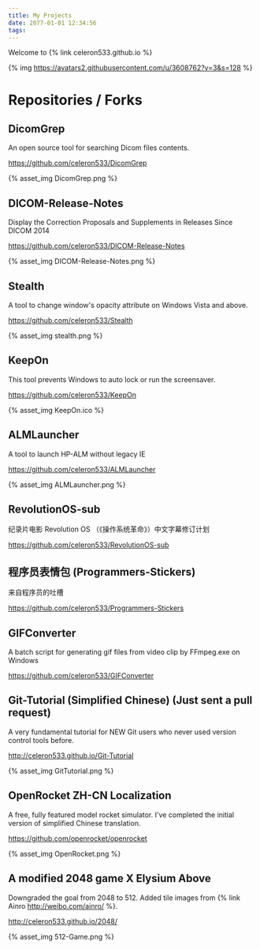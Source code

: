 ```yaml
---
title: My Projects
date: 2077-01-01 12:34:56
tags:
---
```


Welcome to {% link celeron533.github.io %}

{% img https://avatars2.githubusercontent.com/u/3608762?v=3&s=128 %}

# Repositories / Forks

## DicomGrep

An open source tool for searching Dicom files contents.

https://github.com/celeron533/DicomGrep

{% asset_img DicomGrep.png %}

## DICOM-Release-Notes

Display the Correction Proposals and Supplements in Releases Since DICOM 2014

https://github.com/celeron533/DICOM-Release-Notes

{% asset_img DICOM-Release-Notes.png %}

## Stealth

A tool to change window's opacity attribute on Windows Vista and above.

https://github.com/celeron533/Stealth

{% asset_img stealth.png %}

## KeepOn

This tool prevents Windows to auto lock or run the screensaver.

https://github.com/celeron533/KeepOn

{% asset_img KeepOn.ico %}

## ALMLauncher

A tool to launch HP-ALM without legacy IE

https://github.com/celeron533/ALMLauncher

{% asset_img ALMLauncher.png %}

## RevolutionOS-sub

纪录片电影 Revolution OS （《操作系统革命》）中文字幕修订计划

https://github.com/celeron533/RevolutionOS-sub

## 程序员表情包 (Programmers-Stickers)

来自程序员的吐槽

https://github.com/celeron533/Programmers-Stickers

## GIFConverter

A batch script for generating gif files from video clip by FFmpeg.exe on Windows

https://github.com/celeron533/GIFConverter

## Git-Tutorial (Simplified Chinese) (Just sent a pull request)

A very fundamental tutorial for NEW Git users who never used version control tools before.

http://celeron533.github.io/Git-Tutorial

{% asset_img GitTutorial.png %}

## OpenRocket ZH-CN Localization

A free, fully featured model rocket simulator. I've completed the initial version of simplified Chinese translation.

https://github.com/openrocket/openrocket

{% asset_img OpenRocket.png %}

## A modified 2048 game X Elysium Above

Downgraded the goal from 2048 to 512. Added tile images from {% link Ainro <http://weibo.com/ainro/> %}.

http://celeron533.github.io/2048/

{% asset_img 512-Game.png %}
